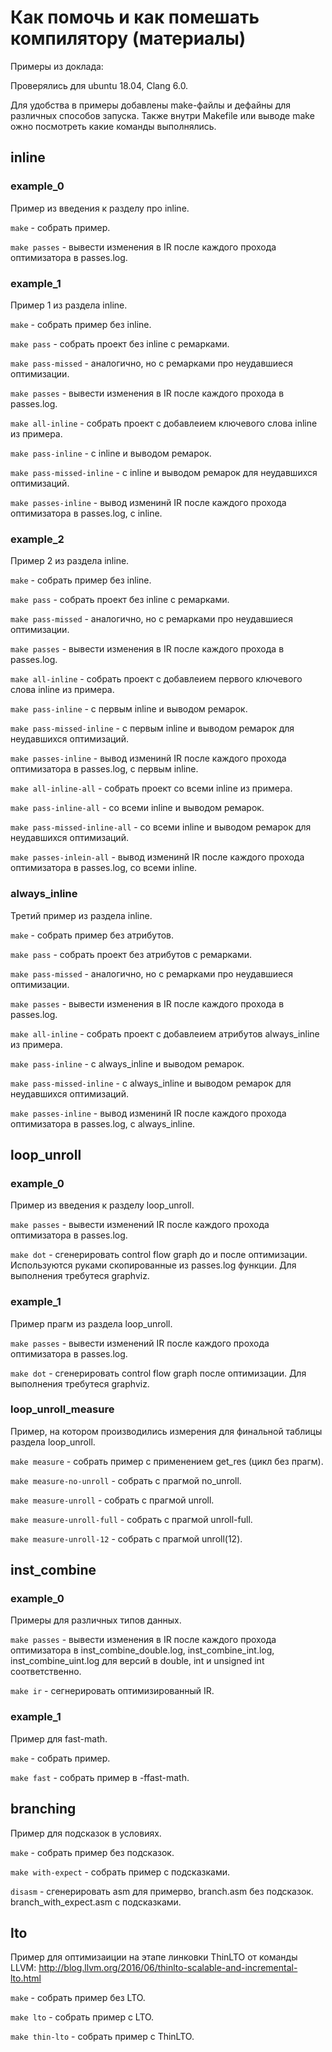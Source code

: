 # Как помочь и как помешать компилятору (материалы)

Примеры из доклада:

Проверялись для ubuntu 18.04, Clang 6.0.

Для удобства в примеры добавлены make-файлы и дефайны для различных способов запуска.
Также внутри Makefile или выводе make ожно посмотреть какие команды выполнялись.

## inline
### example_0
Пример из введения к разделу про inline.

`make` - собрать пример.

`make passes` - вывести изменения в IR после каждого прохода оптимизатора в passes.log.

### example_1
Пример 1 из раздела inline.

`make` - собрать пример без inline.

`make pass` - собрать проект без inline с ремарками.

`make pass-missed` - аналогично, но с ремарками про неудавшиеся оптимизации.

`make passes` - вывести изменения в IR после каждого прохода в passes.log.

`make all-inline` - собрать проект с добавлеием ключевого слова inline из примера.

`make pass-inline` - c inline и выводом ремарок.

`make pass-missed-inline` - с inline и выводом ремарок для неудавшихся оптимизаций.

`make passes-inline` - вывод изменинй IR после каждого прохода оптимизатора в passes.log, c inline.

### example_2
Пример 2 из раздела inline.

`make` - собрать пример без inline.

`make pass` - собрать проект без inline с ремарками.

`make pass-missed` - аналогично, но с ремарками про неудавшиеся оптимизации.

`make passes` - вывести изменения в IR после каждого прохода в passes.log.

`make all-inline` - собрать проект с добавлеием первого ключевого слова inline из примера.

`make pass-inline` - c первым inline и выводом ремарок.

`make pass-missed-inline` - с первым inline и выводом ремарок для неудавшихся оптимизаций.

`make passes-inline` - вывод изменинй IR после каждого прохода оптимизатора в passes.log, c первым inline.


`make all-inline-all` - собрать проект со всеми inline из примера.

`make pass-inline-all` - cо всеми inline и выводом ремарок.

`make pass-missed-inline-all` - со всеми inline и выводом ремарок для неудавшихся оптимизаций.

`make passes-inlein-all` - вывод изменинй IR после каждого прохода оптимизатора в passes.log, cо всеми inline.


### always_inline
Третий пример из раздела inline.

`make` - собрать пример без атрибутов.

`make pass` - собрать проект без атрибутов с ремарками.

`make pass-missed` - аналогично, но с ремарками про неудавшиеся оптимизации.

`make passes` - вывести изменения в IR после каждого прохода в passes.log.

`make all-inline` - собрать проект с добавлеием атрибутов always_inline из примера.

`make pass-inline` - c always_inline и выводом ремарок.

`make pass-missed-inline` - с always_inline и выводом ремарок для неудавшихся оптимизаций.

`make passes-inline` - вывод изменинй IR после каждого прохода оптимизатора в passes.log, c always_inline.

## loop_unroll
### example_0
Пример из введения к разделу loop_unroll.

`make passes` - вывести изменений IR после каждого прохода оптимизатора в passes.log.

`make dot` - сгенерировать control flow graph до и после оптимизации. Используются руками скопированные из passes.log функции. Для выполнения требутеся graphviz.


### example_1
Пример прагм из раздела loop_unroll.

`make passes` - вывести изменений IR после каждого прохода оптимизатора в passes.log.

`make dot` - сгенерировать control flow graph после оптимизации. Для выполнения требутеся graphviz.


### loop_unroll_measure
Пример, на котором производились измерения для финальной таблицы раздела loop_unroll.

`make measure` - собрать пример с применением get_res (цикл без прагм).

`make measure-no-unroll` - собрать с прагмой no_unroll.

`make measure-unroll` - собрать с прагмой unroll.

`make measure-unroll-full` - собрать с прагмой unroll-full.

`make measure-unroll-12` - собрать с прагмой unroll(12).

## inst_combine
### example_0
Примеры для различных типов данных.

`make passes` - вывести изменения в IR после каждого прохода оптимизатора в inst_combine_double.log, inst_combine_int.log, inst_combine_uint.log для версий в double, int и unsigned int соответственно.

`make ir` - сегнерировать оптимизированный IR.


### example_1
Пример для fast-math.

`make` - собрать пример.

`make fast` - собрать пример в -ffast-math.

## branching
Пример для подсказок в условиях.

`make` - собрать пример без подсказок.

`make with-expect` - собрать пример с подсказками.

`disasm` - сгенерировать asm для примерво, branch.asm без подсказок. branch_with_expect.asm с подсказками.

## lto
Пример для оптимизаиции на этапе линковки
ThinLTO от команды LLVM: http://blog.llvm.org/2016/06/thinlto-scalable-and-incremental-lto.html

`make` - собрать пример без LTO.

`make lto` - собрать пример с LTO.

`make thin-lto` - собрать пример с ThinLTO.

